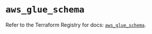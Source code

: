 # `aws_glue_schema`

Refer to the Terraform Registry for docs: [`aws_glue_schema`](https://registry.terraform.io/providers/hashicorp/aws/6.12.0/docs/resources/glue_schema).

